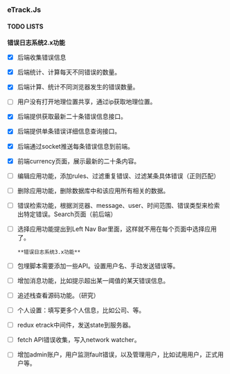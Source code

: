 ### eTrack.Js

#### TODO LISTS

**错误日志系统2.x功能**

- [x] 后端收集错误信息

- [x] 后端统计、计算每天不同错误的数量。

- [x] 后端计算、统计不同浏览器发生的错误数量。

- [ ] 用户没有打开地理位置共享，通过ip获取地理位置。

- [x] 后端提供获取最新二十条错误信息接口。

- [x] 后端提供单条错误详细信息查询接口。

- [x] 后端通过socket推送每条错误信息到前端。

- [x] 前端currency页面，展示最新的二十条内容。

- [ ] 编辑应用功能，添加rules、过滤重复错误、过滤某条具体错误（正则匹配）

- [ ] 删除应用功能，删除数据库中和该应用所有相关的数据。

- [ ] 错误检索功能，根据浏览器、message、user、时间范围、错误类型来检索出特定错误。Search页面（前后端）

- [ ] 选择应用功能提出到Left Nav Bar里面，这样就不用在每个页面中选择应用了。

      **错误日志系统3.x功能**

- [ ] 包埋脚本需要添加一些API。设置用户名、手动发送错误等。

- [ ] 增加消息功能，比如提示超出某一阈值的某天错误信息。

- [ ] 追述栈查看源码功能。（研究）

- [ ] 个人设置：填写更多个人信息，比如公司、等。

- [ ] redux etrack中间件，发送state到服务器。

- [ ] fetch API错误收集，写入network watcher。

- [ ] 增加admin账户，用户监测fault错误，以及管理用户，比如试用用户，正式用户等。

